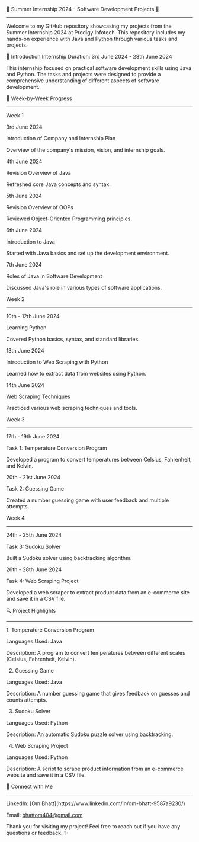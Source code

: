 🌟 Summer Internship 2024 - Software Development Projects 🌟
<hr>
Welcome to my GitHub repository showcasing my projects from the Summer Internship 2024 at Prodigy Infotech. This repository includes my hands-on experience with Java and Python through various tasks and projects.

🚀 Introduction
Internship Duration: 3rd June 2024 - 28th June 2024

This internship focused on practical software development skills using Java and Python. The tasks and projects were designed to provide a comprehensive understanding of different aspects of software development.

📝 Week-by-Week Progress
<hr>
Week 1

3rd June 2024

Introduction of Company and Internship Plan

Overview of the company's mission, vision, and internship goals.

4th June 2024

Revision Overview of Java

Refreshed core Java concepts and syntax.

5th June 2024

Revision Overview of OOPs

Reviewed Object-Oriented Programming principles.

6th June 2024

Introduction to Java

Started with Java basics and set up the development environment.

7th June 2024

Roles of Java in Software Development

Discussed Java's role in various types of software applications.

Week 2
<hr>
10th - 12th June 2024

Learning Python

Covered Python basics, syntax, and standard libraries.

13th June 2024

Introduction to Web Scraping with Python

Learned how to extract data from websites using Python.

14th June 2024

Web Scraping Techniques

Practiced various web scraping techniques and tools.

Week 3
<hr>
17th - 19th June 2024

Task 1: Temperature Conversion Program

Developed a program to convert temperatures between Celsius, Fahrenheit, and Kelvin.

20th - 21st June 2024

Task 2: Guessing Game

Created a number guessing game with user feedback and multiple attempts.

Week 4
<hr>
24th - 25th June 2024

Task 3: Sudoku Solver

Built a Sudoku solver using backtracking algorithm.

26th - 28th June 2024

Task 4: Web Scraping Project

Developed a web scraper to extract product data from an e-commerce site and save it in a CSV file.

🔍 Project Highlights
<hr>
1. Temperature Conversion Program

Languages Used: Java

Description: A program to convert temperatures between different scales (Celsius, Fahrenheit, Kelvin).

2. Guessing Game

Languages Used: Java

Description: A number guessing game that gives feedback on guesses and counts attempts.

3. Sudoku Solver

Languages Used: Python

Description: An automatic Sudoku puzzle solver using backtracking.

4. Web Scraping Project

Languages Used: Python

Description: A script to scrape product information from an e-commerce website and save it in a CSV file.

🤝 Connect with Me
<hr>
LinkedIn: [Om Bhatt](https://www.linkedin.com/in/om-bhatt-9587a9230/)

Email: [bhattom404@gmail.com](mailto:bhattom404@gmail.com)

Thank you for visiting my project! Feel free to reach out if you have any questions or feedback. ✨

